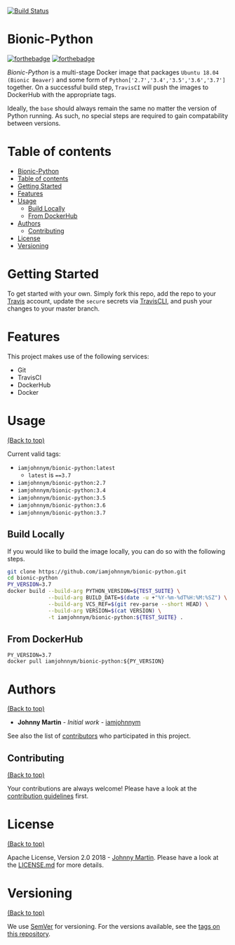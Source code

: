 [![Build Status](https://travis-ci.com/iamjohnnym/bionic-python.svg?branch=master)](https://travis-ci.com/iamjohnnym/bionic-python)
# Bionic-Python
[![forthebadge](https://forthebadge.com/images/badges/uses-badges.svg)](https://forthebadge.com)
[![forthebadge](https://forthebadge.com/images/badges/60-percent-of-the-time-works-every-time.svg)](https://forthebadge.com)

*Bionic-Python* is a multi-stage Docker image that packages `Ubuntu 18.04 (Bionic Beaver)` and some form of `Python['2.7','3.4','3.5','3.6','3.7']` together.  On a successful build step, `TravisCI` will push the images to DockerHub with the appropriate tags.

Ideally, the `base` should always remain the same no matter the version of Python running.  As such, no special steps are required to gain compatability between versions.

# Table of contents

- [Bionic-Python](#bionic-python)
- [Table of contents](#table-of-contents)
- [Getting Started](#getting-started)
- [Features](#features)
- [Usage](#usage)
    - [Build Locally](#build-locally)
    - [From DockerHub](#from-dockerhub)
- [Authors](#authors)
    - [Contributing](#contributing)
- [License](#license)
- [Versioning](#versioning)

# Getting Started

To get started with your own.  Simply fork this repo, add the repo to your [Travis](https://travis-ci.com/) account, update the `secure` secrets via [TravisCLI](https://docs.travis-ci.com/user/encryption-keys/), and push your changes to your master branch.

# Features

This project makes use of the following services:

* Git
* TravisCI
* DockerHub
* Docker

# Usage

[(Back to top)](#table-of-contents)

Current valid tags:

* `iamjohnnym/bionic-python:latest`
    * `latest` is `==3.7`
* `iamjohnnym/bionic-python:2.7`
* `iamjohnnym/bionic-python:3.4`
* `iamjohnnym/bionic-python:3.5`
* `iamjohnnym/bionic-python:3.6`
* `iamjohnnym/bionic-python:3.7`

## Build Locally

If you would like to build the image locally, you can do so with the following steps.

```bash
git clone https://github.com/iamjohnnym/bionic-python.git
cd bionic-python
PY_VERSION=3.7
docker build --build-arg PYTHON_VERSION=${TEST_SUITE} \
             --build-arg BUILD_DATE=$(date -u +"%Y-%m-%dT%H:%M:%SZ") \
             --build-arg VCS_REF=$(git rev-parse --short HEAD) \
             --build-arg VERSION=$(cat VERSION) \
             -t iamjohnnym/bionic-python:${TEST_SUITE} .
```

## From DockerHub

```
PY_VERSION=3.7
docker pull iamjohnnym/bionic-python:${PY_VERSION}
```

# Authors
[(Back to top)](#table-of-contents)

* **Johnny Martin** - *Initial work* - [iamjohnnym](https://github.com/iamjohnnym)

See also the list of [contributors](https://github.com/iamjohnnym/bionic-python/contributors) who participated in this project.

## Contributing

[(Back to top)](#table-of-contents)

Your contributions are always welcome! Please have a look at the [contribution guidelines](.github/CONTRIBUTING.md) first.

# License

[(Back to top)](#table-of-contents)

Apache License, Version 2.0 2018 - [Johnny Martin](https://github.com/iamjohnnym/). Please have a look at the [LICENSE.md](LICENSE.md) for more details.

# Versioning
[(Back to top)](#table-of-contents)

We use [SemVer](http://semver.org/) for versioning. For the versions available, see the [tags on this repository](https://github.com/iamjohnnym/bionic-python/tags).
